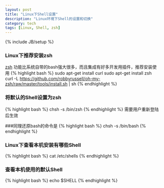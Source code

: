```yaml
---
layout: post
title: "Linux下Shell设置"
description: "Linux环境下Shell的设置和切换"
category: tech
tags: [Linux, Shell, zsh]
---
```

{% include JB/setup %}

### Linux下推荐安装zsh
[zsh](https://github.com/robbyrussell/oh-my-zsh/) 功能比系统自带的bash强大很多，而且集成有好多开发用插件，推荐安装使用
{% highlight bash %}
sudo apt-get install curl
sudo apt-get install zsh
curl -L https://github.com/robbyrussell/oh-my-zsh/raw/master/tools/install.sh | sh
{% endhighlight %}			

### 将默认的Shell设置为zsh
{% highlight bash %}
chsh -s /bin/zsh
{% endhighlight %}
需要用户重新登陆后生效

###同理还原bash的命令是
{% highlight bash %}
chsh -s /bin/bash
{% endhighlight %}

### Linux下查看本机安装有哪些Shell
{% highlight bash %}
cat /etc/shells
{% endhighlight %}

### 查看本机使用的默认Shell
{% highlight bash %}
echo $SHELL
{% endhighlight %}